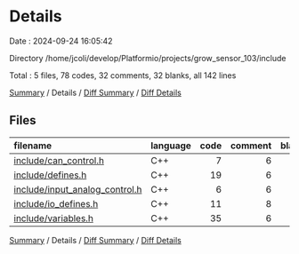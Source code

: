 # Details

Date : 2024-09-24 16:05:42

Directory /home/jcoli/develop/Platformio/projects/grow_sensor_103/include

Total : 5 files,  78 codes, 32 comments, 32 blanks, all 142 lines

[Summary](results.md) / Details / [Diff Summary](diff.md) / [Diff Details](diff-details.md)

## Files
| filename | language | code | comment | blank | total |
| :--- | :--- | ---: | ---: | ---: | ---: |
| [include/can_control.h](/include/can_control.h) | C++ | 7 | 6 | 8 | 21 |
| [include/defines.h](/include/defines.h) | C++ | 19 | 6 | 9 | 34 |
| [include/input_analog_control.h](/include/input_analog_control.h) | C++ | 6 | 6 | 4 | 16 |
| [include/io_defines.h](/include/io_defines.h) | C++ | 11 | 8 | 5 | 24 |
| [include/variables.h](/include/variables.h) | C++ | 35 | 6 | 6 | 47 |

[Summary](results.md) / Details / [Diff Summary](diff.md) / [Diff Details](diff-details.md)